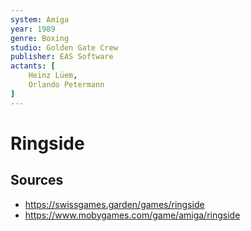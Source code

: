 ```yaml
---
system: Amiga
year: 1989
genre: Boxing
studio: Golden Gate Crew
publisher: EAS Software
actants: [
	Heinz Lüem,
	Orlando Petermann
]
---
```

# Ringside

## Sources
- https://swissgames.garden/games/ringside
- https://www.mobygames.com/game/amiga/ringside